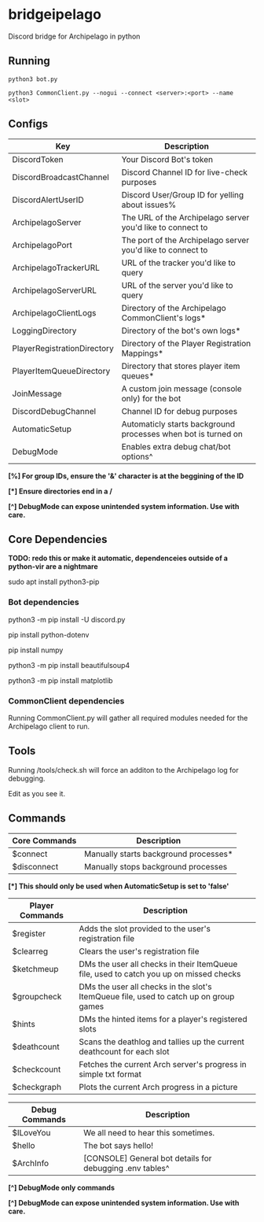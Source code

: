 # bridgeipelago

Discord bridge for Archipelago in python

## Running

`python3 bot.py`

`python3 CommonClient.py --nogui --connect <server>:<port> --name <slot>`


## Configs
|Key|Description|
|---|---|
|DiscordToken|Your Discord Bot's token|
|DiscordBroadcastChannel|Discord Channel ID for live-check purposes|
|DiscordAlertUserID|Discord User/Group ID for yelling about issues%|
|ArchipelagoServer|The URL of the Archipelago server you'd like to connect to|
|ArchipelagoPort|The port of the Archipelago server you'd like to connect to|
|ArchipelagoTrackerURL|URL of the tracker you'd like to query|
|ArchipelagoServerURL|URL of the server you'd like to query|
|ArchipelagoClientLogs|Directory of the Archipelago CommonClient's logs*|
|LoggingDirectory|Directory of the bot's own logs*|
|PlayerRegistrationDirectory|Directory of the Player Registration Mappings*|
|PlayerItemQueueDirectory|Directory that stores player item queues*|
|JoinMessage|A custom join message (console only) for the bot|
|DiscordDebugChannel|Channel ID for debug purposes|
|AutomaticSetup|Automaticly starts background processes when bot is turned on|
|DebugMode|Enables extra debug chat/bot options^|

**\[%] For group IDs, ensure the '&' character is at the beggining of the ID** 

**\[*] Ensure directories end in a /**

**\[^] DebugMode can expose unintended system information. Use with care.**

## Core Dependencies

**TODO: redo this or make it automatic, dependenceies outside of a python-vir are a nightmare**

sudo apt install python3-pip

### Bot dependencies

python3 -m pip install -U discord.py

pip install python-dotenv

pip install numpy

python3 -m pip install beautifulsoup4

python3 -m pip install matplotlib



### CommonClient dependencies

Running CommonClient.py will gather all required modules needed for the Archipelago client to run.

## Tools

Running /tools/check.sh will force an additon to the Archipelago log for debugging.

Edit as you see it.


## Commands

|Core Commands|Description|
|---|---|
|$connect|Manually starts background processes*|
|$disconnect|Manually stops background processes|

**\[*] This should only be used when AutomaticSetup is set to 'false'**


|Player Commands|Description|
|---|---|
|$register <slot>|Adds the slot provided to the user's registration file|
|$clearreg|Clears the user's registration file|
|$ketchmeup|DMs the user all checks in their ItemQueue file, used to catch you up on missed checks|
|$groupcheck <slot>|DMs the user all checks in the slot's ItemQueue file, used to catch up on group games|
|$hints|DMs the hinted items for a player's registered slots|
|$deathcount|Scans the deathlog and tallies up the current deathcount for each slot|
|$checkcount|Fetches the current Arch server's progress in simple txt format|
|$checkgraph|Plots the current Arch progress in a picture|

|Debug Commands|Description|
|---|---|
|$ILoveYou|We all need to hear this sometimes.|
|$hello|The bot says hello!|
|$ArchInfo|\[CONSOLE] General bot details for debugging .env tables^|

**\[^] DebugMode only commands**

**\[^] DebugMode can expose unintended system information. Use with care.**


  
